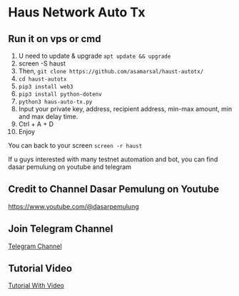 ﻿# Haus Network Auto Tx

## Run it on vps or cmd

1. U need to update & upgrade ``apt update && upgrade``
2. screen -S haust
3. Then, ``git clone https://github.com/asamarsal/haust-autotx/``
4. ``cd haust-autotx``
5. ``pip3 install web3``
6. ``pip3 install python-dotenv``
7. ``python3 haus-auto-tx.py``
8. Input your private key, address, recipient address, min-max amount, min and max delay time.
9. Ctrl + A + D
10. Enjoy

You can back to your screen ``screen -r haust``

If u guys interested with many testnet automation and bot, you can find dasar pemulung on youtube and telegram

## Credit to Channel Dasar Pemulung on Youtube
https://www.youtube.com/@dasarpemulung

## Join Telegram Channel
[Telegram Channel](https://t.me/dasarpemulung)

## Tutorial Video
[Tutorial With Video](https://youtu.be/i-87X0Zu_d8?si=dRZYh7zsO_1Eklot)
